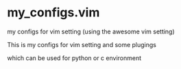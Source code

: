 # my_configs.vim
my configs for vim setting (using the awesome vim setting)

This is my configs for vim setting and some plugings 

which can be used for python or c environment 

